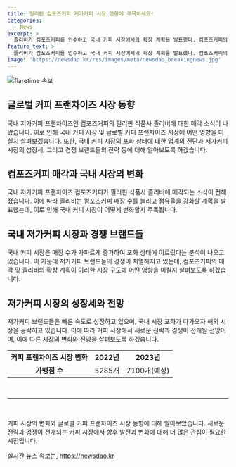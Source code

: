 ```yaml
---
title: 필리핀 컴포즈커피 저가커피 시장 영향에 주목하세요!
categories:
  - News
excerpt: >
  졸리비가 컴포즈커피를 인수하고 국내 커피 시장에서의 확장 계획을 발표했다. 컴포즈커피의 매장 수가 34% 증가할 것으로 추산되며, 국내 저가커피 시장의 성장세에 주목이集되고 있다. 또한, 커피 프랜차이즈 업체들의 매출액과 영업이익도 크게 성장하는 모습을 보이고 있으며, 국내 시장 포화로 해외 시장으로의 진출도 이어지고 있다. 이에 따라, 졸리비의 확장 전략과 해외 시장 공략 여부에 관심이 집중되고 있다.
feature_text: >
  졸리비가 컴포즈커피를 인수하고 국내 커피 시장에서의 확장 계획을 발표했다. 컴포즈커피의 매장 수가 34% 증가할 것으로 추산되며, 국내 저가커피 시장의 성장세에 주목이集되고 있다. 또한, 커피 프랜차이즈 업체들의 매출액과 영업이익도 크게 성장하는 모습을 보이고 있으며, 국내 시장 포화로 해외 시장으로의 진출도 이어지고 있다. 이에 따라, 졸리비의 확장 전략과 해외 시장 공략 여부에 관심이 집중되고 있다.
image: 'https://newsdao.kr/res/images/meta/newsdao_breakingnews.jpg'
---
```


<p><img src="https://newsdao.kr/res/images/meta/newsdao_breakingnews.jpg" alt="flaretime 속보" /></p>

<h2 data-ke-size="size26">글로벌 커피 프랜차이즈 시장 동향</h2>

<p data-ke-size="size16">국내 저가커피 프랜차이즈인 컴포즈커피의 필리핀 식품사 졸리비에 대한 매각 소식이 나왔습니다. 이로 인해 국내 커피 시장 및 글로벌 커피 프랜차이즈 시장에 어떤 영향을 미칠지 살펴보겠습니다. 또한, 국내 커피 시장의 포화 상태에 대한 업계의 진단과 저가커피 시장의 성장세, 그리고 경쟁 브랜드들의 전략 등에 대해 알아보도록 하겠습니다.</p>

<h2 data-ke-size="size26">컴포즈커피 매각과 국내 시장의 변화</h2>

<p data-ke-size="size16">국내 저가커피 프랜차이즈 컴포즈커피가 필리핀 식품사 졸리비에 매각되는 소식이 전해졌습니다. 이에 따라 졸리비는 컴포즈커피 매장 수를 늘리고 점유율을 강화할 계획을 발표했는데, 이로 인해 국내 커피 시장이 어떻게 변화할지 주목됩니다.</p>

<h2 data-ke-size="size26">국내 저가커피 시장과 경쟁 브랜드들</h2>

<p data-ke-size="size16">국내 커피 시장은 매장 수가 가파르게 증가하여 포화 상태에 이르렀다는 분석이 나오고 있습니다. 이 가운데 저가커피 브랜드들의 경쟁이 치열해지고 있는데, 컴포즈커피의 매각 및 졸리비의 확장 계획이 이러한 시장 구도에 어떤 영향을 미칠지 살펴보도록 하겠습니다.</p>

<h2 data-ke-size="size26">저가커피 시장의 성장세와 전망</h2>

<p data-ke-size="size16">저가커피 브랜드들은 빠른 속도로 성장하고 있으며, 국내 시장 포화가 다가오자 해외 시장을 공략하고 있습니다. 이에 따라 커피 시장에서 새로운 전략과 경쟁이 전개될 전망이며, 이에 따른 시장의 변화와 전망을 살펴보도록 하겠습니다.</p>

<table>
    <tr>
        <td style="text-align: center; height: 17px;"><b>커피 프랜차이즈 시장 변화</b></td>
        <td style="text-align: center; height: 17px;"><b>2022년</b></td>
        <td style="text-align: center; height: 17px;"><b>2023년</b></td>
    </tr>
    <tr>
        <td style="text-align: center; height: 17px;"><b>가맹점 수</b></td>
        <td style="text-align: center; height: 17px;">5285개</td>
        <td style="text-align: center; height: 17px;">7100개(예상)</td>
    </tr>
</table>

<p data-ke-size="size16">&nbsp;</p>

<hr>

<p data-ke-size="size16">&nbsp;</p>

<p data-ke-size="size16">커피 시장의 변화와 글로벌 커피 프랜차이즈 시장 동향에 대해 알아보았습니다. 새로운 전략과 경쟁이 전개되는 커피 시장에서 향후 발전과 변화에 대해 더 많은 관심이 필요한 시점입니다.</p>
실시간 뉴스 속보는, <a href="https://newsdao.kr" rel="dofollow">https://newsdao.kr</a>


